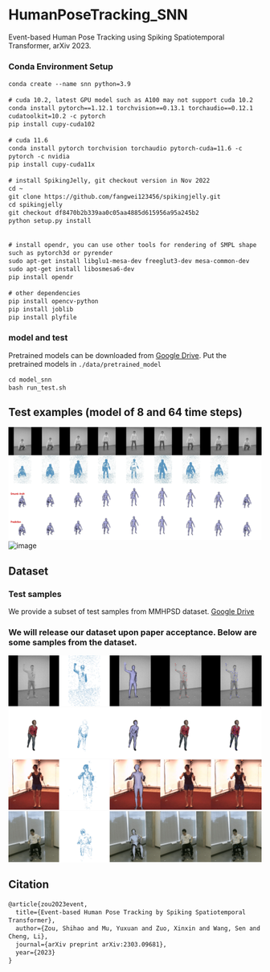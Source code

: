 # HumanPoseTracking_SNN
Event-based Human Pose Tracking using Spiking Spatiotemporal Transformer, arXiv 2023.


### Conda Environment Setup
```
conda create --name snn python=3.9

# cuda 10.2, latest GPU model such as A100 may not support cuda 10.2
conda install pytorch==1.12.1 torchvision==0.13.1 torchaudio==0.12.1 cudatoolkit=10.2 -c pytorch
pip install cupy-cuda102

# cuda 11.6
conda install pytorch torchvision torchaudio pytorch-cuda=11.6 -c pytorch -c nvidia
pip install cupy-cuda11x

# install SpikingJelly, git checkout version in Nov 2022
cd ~
git clone https://github.com/fangwei123456/spikingjelly.git
cd spikingjelly
git checkout df8470b2b339aa0c05aa4885d615956a95a245b2
python setup.py install


# install opendr, you can use other tools for rendering of SMPL shape such as pytorch3d or pyrender
sudo apt-get install libglu1-mesa-dev freeglut3-dev mesa-common-dev
sudo apt-get install libosmesa6-dev
pip install opendr

# other dependencies
pip install opencv-python
pip install joblib
pip install plyfile
```

### model and test
Pretrained models can be downloaded from [Google Drive](https://drive.google.com/drive/folders/1mg9fgDLdQHBifkWjPDo1t1X8KUvy0SQS?usp=sharing).
Put the pretrained models in ```./data/pretrained_model```
```
cd model_snn
bash run_test.sh
```

## Test examples (model of 8 and 64 time steps)
![image](./data/test_8steps_mmhpsd_subject02_group1_time1_0048_0066.jpg)
![image](./data/test_64steps_mmhpsd_subject02_group1_time1_1152_1282.jpg)

## Dataset
### Test samples
We provide a subset of test samples from MMHPSD dataset. [Google Drive](https://drive.google.com/drive/folders/1Z2wBWeYL0qcKYQiC5Vj9SlJnUfpvnRP4?usp=share_link)
### We will release our dataset upon paper acceptance. Below are some samples from the dataset.
![image](./data/mmhpsd_subject01_group3_time1_0112.gif)
![image](./data/amass_BMLhandball-S06_Novice-Trial_upper_right_left_084_poses_0032.gif)
![image](./data/h36m_s_01_act_02_subact_01_ca_02_0020.gif)
![image](./data/phspd_subject11_group2_time3_0754.gif)

## Citation
```
@article{zou2023event,
  title={Event-based Human Pose Tracking by Spiking Spatiotemporal Transformer},
  author={Zou, Shihao and Mu, Yuxuan and Zuo, Xinxin and Wang, Sen and Cheng, Li},
  journal={arXiv preprint arXiv:2303.09681},
  year={2023}
}
```
